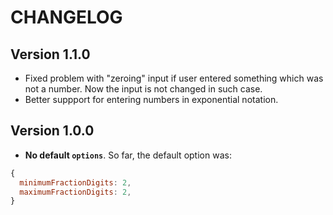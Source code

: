 # CHANGELOG

## Version 1.1.0

* Fixed problem with "zeroing" input if user entered something which was not a number. Now the input is not changed in such case.
* Better suppport for entering numbers in exponential notation.

## Version 1.0.0

* **No default `options`**. So far, the default option was:

```javascript
{
  minimumFractionDigits: 2,
  maximumFractionDigits: 2,
}
```
